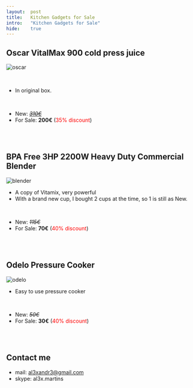 ```yaml
---
layout:  post
title:   Kitchen Gadgets for Sale
intro:   "Kitchen Gadgets for Sale"
hide:    true
---
```


<style>
table {
    font-family: arial, sans-serif;
    border-collapse: collapse;
    width: 100%;
}

td, th {
    border: 1px solid #dddddd;
    text-align: left;
    padding: 8px;
}

tr:nth-child(even) {
    background-color: #dddddd;
}
</style>
 

##  Oscar VitalMax 900 cold press juice


![oscar](https://www.vitality4life.co.uk/media/catalog/product/cache/1/image/9df78eab33525d08d6e5fb8d27136e95/o/s/oscar_900_juicer_chrome_2_2.jpg)

<br/>

- In original box.

<br/>

- New: [*<strike>310€</strike>*](https://www.vitality4life.co.uk/oscar-900/)
- For Sale: **200€**     (<font color="red">35% discount</font>)

<br/><br/>

##  BPA Free 3HP 2200W Heavy Duty Commercial Blender

![blender](https://drive.google.com/uc?id=1j_c102Xj6pZXuCvGRaQ3lIEu5R6btTkF)

- A copy of Vitamix, very powerful
-  With a brand new cup, I bought 2 cups at the time, so 1 is still as New.

<br/>

- New: *<strike>115€</strike>*
- For Sale: **70€** (<font color="red">40% discount</font>)

<br/><br/>

##  Odelo Pressure Cooker


![odelo](https://drive.google.com/uc?id=1D0HpoSsv4RCvOV5porc2omsW30bVZhho)

- Easy to use pressure cooker

<br/>

- New: *<strike>50€</strike>*
- For Sale: **30€** (<font color="red">40% discount</font>)

<br/><br/>


## Contact me

 - mail: al3xandr3@gmail.com
 - skype: al3x.martins
